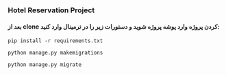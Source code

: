 ### Hotel Reservation Project

#### بعد از clone کردن پروژه وارد پوشه پروژه شوید و دستورات زیر را در ترمینال وارد کنید:

```pip install -r requirements.txt```

```python manage.py makemigrations```

```python manage.py migrate```
